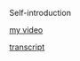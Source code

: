 Self-introduction

[my video](https://youtu.be/J4I-FHpdTeY)

[transcript](https://transcript-yana-dyachok.netlify.app/)